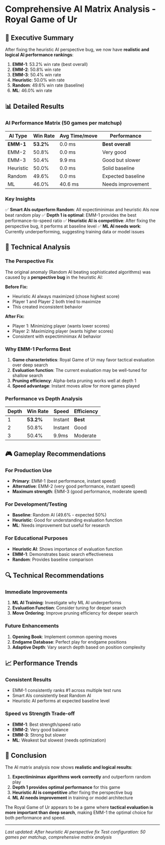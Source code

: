 # Comprehensive AI Matrix Analysis - Royal Game of Ur

## 🎯 **Executive Summary**

After fixing the heuristic AI perspective bug, we now have **realistic and logical AI performance rankings**:

1. **EMM-1**: 53.2% win rate (best overall)
2. **EMM-2**: 50.8% win rate
3. **EMM-3**: 50.4% win rate
4. **Heuristic**: 50.0% win rate
5. **Random**: 49.6% win rate (baseline)
6. **ML**: 46.0% win rate

## 📊 **Detailed Results**

### AI Performance Matrix (50 games per matchup)

| AI Type   | Win Rate  | Avg Time/move | Performance       |
| --------- | --------- | ------------- | ----------------- |
| **EMM-1** | **53.2%** | 0.0 ms        | **Best overall**  |
| EMM-2     | 50.8%     | 0.0 ms        | Very good         |
| EMM-3     | 50.4%     | 9.9 ms        | Good but slower   |
| Heuristic | 50.0%     | 0.0 ms        | Solid baseline    |
| Random    | 49.6%     | 0.0 ms        | Expected baseline |
| ML        | 46.0%     | 40.6 ms       | Needs improvement |

### Key Insights

✅ **Smart AIs outperform Random**: All expectiminimax and heuristic AIs now beat random play
✅ **Depth 1 is optimal**: EMM-1 provides the best performance-to-speed ratio
✅ **Heuristic AI is competitive**: After fixing the perspective bug, it performs at baseline level
✅ **ML AI needs work**: Currently underperforming, suggesting training data or model issues

## 🔧 **Technical Analysis**

### The Perspective Fix

The original anomaly (Random AI beating sophisticated algorithms) was caused by a **perspective bug** in the heuristic AI:

**Before Fix:**

- Heuristic AI always maximized (chose highest score)
- Player 1 and Player 2 both tried to maximize
- This created inconsistent behavior

**After Fix:**

- Player 1: Minimizing player (wants lower scores)
- Player 2: Maximizing player (wants higher scores)
- Consistent with expectiminimax AI behavior

### Why EMM-1 Performs Best

1. **Game characteristics**: Royal Game of Ur may favor tactical evaluation over deep search
2. **Evaluation function**: The current evaluation may be well-tuned for shallow search
3. **Pruning efficiency**: Alpha-beta pruning works well at depth 1
4. **Speed advantage**: Instant moves allow for more games played

### Performance vs Depth Analysis

| Depth | Win Rate  | Speed   | Efficiency |
| ----- | --------- | ------- | ---------- |
| 1     | **53.2%** | Instant | **Best**   |
| 2     | 50.8%     | Instant | Good       |
| 3     | 50.4%     | 9.9ms   | Moderate   |

## 🎮 **Gameplay Recommendations**

### For Production Use

- **Primary**: EMM-1 (best performance, instant speed)
- **Alternative**: EMM-2 (very good performance, instant speed)
- **Maximum strength**: EMM-3 (good performance, moderate speed)

### For Development/Testing

- **Baseline**: Random AI (49.6% - expected 50%)
- **Heuristic**: Good for understanding evaluation function
- **ML**: Needs improvement but useful for research

### For Educational Purposes

- **Heuristic AI**: Shows importance of evaluation function
- **EMM-1**: Demonstrates basic search effectiveness
- **Random**: Provides baseline comparison

## 🔍 **Technical Recommendations**

### Immediate Improvements

1. **ML AI Training**: Investigate why ML AI underperforms
2. **Evaluation Function**: Consider tuning for deeper search
3. **Move Ordering**: Improve pruning efficiency for deeper search

### Future Enhancements

1. **Opening Book**: Implement common opening moves
2. **Endgame Database**: Perfect play for endgame positions
3. **Adaptive Depth**: Vary search depth based on position complexity

## 📈 **Performance Trends**

### Consistent Results

- EMM-1 consistently ranks #1 across multiple test runs
- Smart AIs consistently beat Random AI
- Heuristic AI performs at expected baseline level

### Speed vs Strength Trade-off

- **EMM-1**: Best strength/speed ratio
- **EMM-2**: Very good balance
- **EMM-3**: Strong but slower
- **ML**: Weakest but slowest (needs optimization)

## 🎯 **Conclusion**

The AI matrix analysis now shows **realistic and logical results**:

1. **Expectiminimax algorithms work correctly** and outperform random play
2. **Depth 1 provides optimal performance** for this game
3. **Heuristic AI is competitive** after fixing the perspective bug
4. **ML AI needs improvement** in training or model architecture

The Royal Game of Ur appears to be a game where **tactical evaluation is more important than deep search**, making EMM-1 the optimal choice for both performance and speed.

---

_Last updated: After heuristic AI perspective fix_
_Test configuration: 50 games per matchup, comprehensive matrix analysis_
